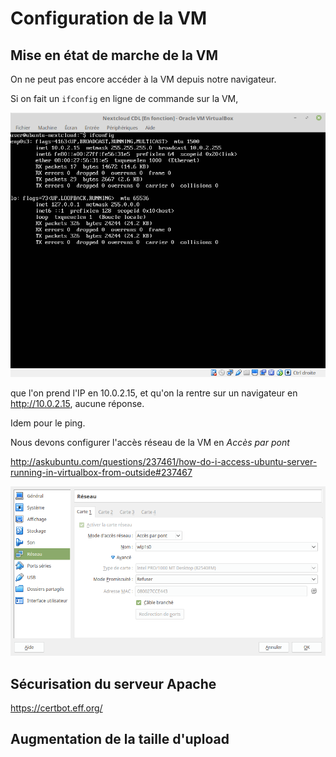 # Configuration de la VM

## Mise en état de marche de la VM

On ne peut pas encore accéder à la VM depuis notre navigateur.

Si on fait un `ifconfig` en ligne de commande sur la VM, 

![](ifconfig.png)

que l'on prend l'IP en 10.0.2.15, 
et qu'on la rentre sur un navigateur en http://10.0.2.15, aucune réponse.

Idem pour le ping.

Nous devons configurer l'accès réseau de la VM en *Accès par pont*

<http://askubuntu.com/questions/237461/how-do-i-access-ubuntu-server-running-in-virtualbox-from-outside#237467>

![Network as a bridge](virtual-box-reseau-bridge.png)

## Sécurisation du serveur Apache

https://certbot.eff.org/

## Augmentation de la taille d'upload

